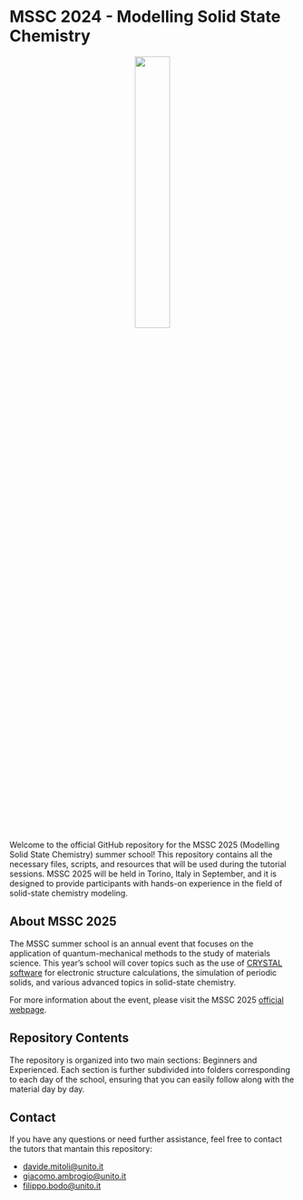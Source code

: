 # MSSC 2024 - Modelling Solid State Chemistry

<div align="center">
  <img src="https://mssc.crystalsolutions.eu/wp-content/uploads/2025/02/logo_Full-1024x735.png" width="35%">
</div>

Welcome to the official GitHub repository for the MSSC 2025 
(Modelling Solid State Chemistry) summer school! This repository contains all 
the necessary files, scripts, and resources that will be used during the 
tutorial sessions. MSSC 2025 will be held in Torino, Italy in September, and it 
is designed to provide participants with hands-on experience in the field of 
solid-state chemistry modeling.

## About MSSC 2025

The MSSC summer school is an annual event that focuses on the application of 
quantum-mechanical methods to the study of materials science. This year’s school 
will cover topics such as the use of 
[CRYSTAL software](https://www.crystal.unito.it) for electronic structure 
calculations, the simulation of periodic solids, and various advanced topics in 
solid-state chemistry.

For more information about the event, please visit the MSSC 2025 
[official webpage](https://mssc.crystalsolutions.eu).


## Repository Contents
The repository is organized into two main sections: Beginners and Experienced. 
Each section is further subdivided into folders corresponding to each day of 
the school, ensuring that you can easily follow along with the material day by 
day.


## Contact
If you have any questions or need further assistance, feel free to contact the 
tutors that mantain this repository:
- davide.mitoli@unito.it
- giacomo.ambrogio@unito.it
- filippo.bodo@unito.it
